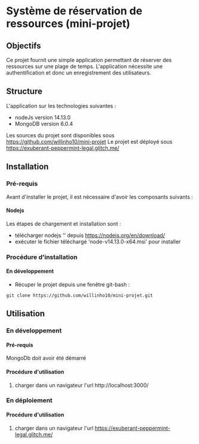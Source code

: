 # Système de réservation de ressources (mini-projet)

## Objectifs
Ce projet fournit une simple application permettant de réserver des ressources sur une plage de temps.
L'application nécessite une authentification et donc un enregistrement des utilisateurs.

## Structure
L'application sur les technologies suivantes :
- nodeJs version 14.13.0
- MongoDB version 6.0.4

Les sources du projet sont disponibles sous https://github.com/willinho10/mini-projet
Le projet est déployé sous https://exuberant-peppermint-legal.glitch.me/


## Installation

### Pré-requis
Avant d'installer le projet, il est nécessaire d'avoir les composants suivants :

#### Nodejs
Les étapes de chargement et installation sont :
- télécharger nodejs '' depuis https://nodejs.org/en/download/
- exécuter le fichier téléchargé 'node-v14.13.0-x64.msi' pour installer

### Procédure d'installation

#### En développement

- Récuper le projet depuis une fenêtre git-bash :


```
git clone https://github.com/willinho10/mini-projet.git
```

## Utilisation

### En développement

#### Pré-requis

MongoDb doit avoir été démarré

#### Procédure d'utilisation

1. charger dans un navigateur l'url http://localhost:3000/

### En déploiement

#### Procédure d'utilisation

1. charger dans un navigateur l'url https://exuberant-peppermint-legal.glitch.me/
